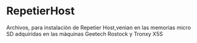 # RepetierHost
Archivos, para instalaciòn de Repetier Host,venìan en las memorias micro SD adquiridas en las màquinas Geetech Rostock y Tronxy X5S
